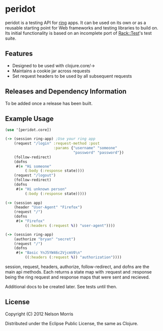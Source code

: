 # peridot

peridot is a testing API for [ring](https://github.com/mmcgrana/ring) apps. It can be used on its own or as a reusable starting point for Web frameworks and testing libraries to build on. Its initial functionality is based on an incomplete port of [Rack::Test](https://github.com/brynary/rack-test)'s test suite.

## Features

* Designed to be used with clojure.core/->
* Maintains a cookie jar across requests
* Set request headers to be used by all subsequent requests

## Releases and Dependency Information

To be added once a release has been built.

## Example Usage

```clojure
(use '[peridot.core])

(-> (session ring-app) ;Use your ring app
    (request "/login" :request-method :post
                      :params {"username" "someone"
                               "password" "password"})
    (follow-redirect)
    (dofns
     #(= "Hi someone"
         (:body (:response state))))
    (request "/logout")
    (follow-redirect)
    (dofns
     #(= "Hi unknown person"
         (:body (:response state)))))
  
(-> (session app)
    (header "User-Agent" "Firefox")
    (request "/")
    (dofns
     #(= "Firefox"
         ((:headers (:request %)) "user-agent"))))

(-> (session ring-app)
    (authorize "bryan" "secret")
    (request "/")
    (dofns
     #(= "Basic YnJ5YW46c2VjcmV0\n"
         ((:headers (:request %)) "authorization"))))
```

session, request, headers, authorize, follow-redirect, and dofns are the main api methods.  Each returns a state map with :request and :response being the ring request and response maps that were sent and recieved.

Additional docs to be created later.  See tests until then.

## License

Copyright (C) 2012 Nelson Morris

Distributed under the Eclipse Public License, the same as Clojure.
